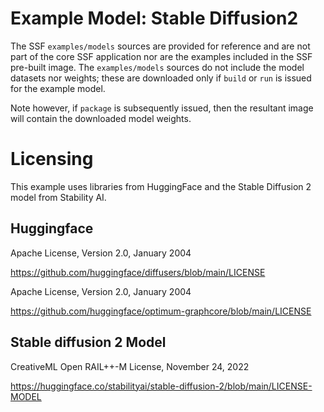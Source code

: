 <!-- Copyright (c) 2023 Graphcore Ltd. All rights reserved. -->
# Example Model: Stable Diffusion2

The SSF `examples/models` sources are provided for reference and are not part of the core SSF application nor are the examples included in the SSF pre-built image.
The `examples/models` sources do not include the model datasets nor weights; these are downloaded only if `build` or `run` is issued for the example model.

Note however, if `package` is subsequently issued, then the resultant image will contain the downloaded model weights.

# Licensing

This example uses libraries from HuggingFace and the Stable Diffusion 2 model from Stability AI.

## Huggingface

Apache License, Version 2.0, January 2004

https://github.com/huggingface/diffusers/blob/main/LICENSE

Apache License, Version 2.0, January 2004

https://github.com/huggingface/optimum-graphcore/blob/main/LICENSE

## Stable diffusion 2 Model

CreativeML Open RAIL++-M License, November 24, 2022

https://huggingface.co/stabilityai/stable-diffusion-2/blob/main/LICENSE-MODEL
